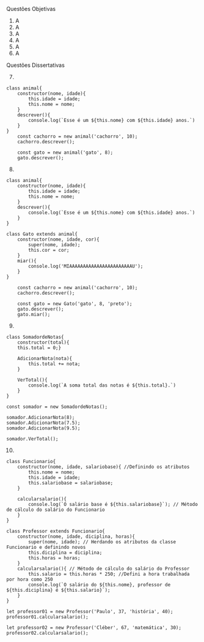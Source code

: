 Questões Objetivas

1. A
2. A
3. A
4. A
5. A
6. A

Questões Dissertativas

7. 

    class animal{
        constructor(nome, idade){
            this.idade = idade;
            this.nome = nome;
        }
        descrever(){
            console.log(`Esse é um ${this.nome} com ${this.idade} anos.`)
        }
    }
        const cachorro = new animal('cachorro', 10);
        cachorro.descrever();

        const gato = new animal('gato', 8);
        gato.descrever();

8. 

    class animal{
        constructor(nome, idade){
            this.idade = idade;
            this.nome = nome;
        }
        descrever(){
            console.log(`Esse é um ${this.nome} com ${this.idade} anos.`)
        }
    }

    class Gato extends animal{
        constructor(nome, idade, cor){
            super(nome, idade);
            this.cor = cor;
        }
        miar(){
            console.log('MIAAAAAAAAAAAAAAAAAAAAAAAU');
        }
    }
        
        const cachorro = new animal('cachorro', 10);
        cachorro.descrever();

        const gato = new Gato('gato', 8, 'preto');
        gato.descrever();
        gato.miar();

9. 
        
    class SomadordeNotas{
        constructor(total){
        this.total = 0;}

        AdicionarNota(nota){
            this.total += nota;
        }

        VerTotal(){
            console.log(`A soma total das notas é ${this.total}.`)
        }
    }

    const somador = new SomadordeNotas();

    somador.AdicionarNota(8);
    somador.AdicionarNota(7.5);
    somador.AdicionarNota(9.5);

    somador.VerTotal();

10. 

    class Funcionario{
        constructor(nome, idade, salariobase){ //Definindo os atributos 
            this.nome = nome;
            this.idade = idade;
            this.salariobase = salariobase;
        }

        calcularsalario(){
            console.log(`O salário base é ${this.salariobase}`); // Método de cálculo do salário do Funcionario 
        }
    }

    class Professor extends Funcionario{
        constructor(nome, idade, diciplina, horas){
            super(nome, idade); // Herdando os atributos da classe Funcionario e definindo novos 
            this.diciplina = diciplina;
            this.horas = horas;
        }
        calcularsalario(){ // Método de cálculo do salário do Professor
            this.salario = this.horas * 250; //Defini a hora trabalhada por hora como 250
            console.log(`O salário do ${this.nome}, professor de ${this.diciplina} é ${this.salario}`);
        }
    }

    let professor01 = new Professor('Paulo', 37, 'história', 40);
    professor01.calcularsalario();

    let professor02 = new Professor('Cléber', 67, 'matemática', 30);
    professor02.calcularsalario();


